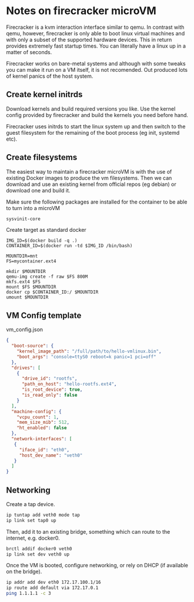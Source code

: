 ---
---

# Notes on firecracker microVM
Firecracker is a kvm interaction interface similar to qemu. In contrast with
qemu, however, firecracker is only able to boot linux virtual machines and with
only a subset of the supported hardware devices. This in return provides
extremely fast startup times. You can literally have a linux up in a matter of
seconds.

Firecracker works on bare-metal systems and although with some tweaks you can
make it run on a VM itself, it is not recomended. Out produced lots of kernel
panics of the host system.


## Create kernel initrds
Download kernels and build required versions you like. Use the kernel config
provided by firecracker and build the kernels you need before hand.

Firecracker uses initrds to start the linux system up and then switch to the
guest filesystem for the remaining of the boot process (eg init, systemd etc).

## Create filesystems
The easiest way to maintain a firecracker microVM is with the use of existing
Docker images to produce the vm filesystems. Then we can download and use an
existing kernel from official repos (eg debian) or download one and build it.

Make sure the following packages are installed for the container to be able to
turn into a microVM

```sh
sysvinit-core
```

Create target as standard docker

```
IMG_ID=$(docker build -q .)
CONTAINER_ID=$(docker run -td $IMG_ID /bin/bash)

MOUNTDIR=mnt
FS=mycontainer.ext4

mkdir $MOUNTDIR
qemu-img create -f raw $FS 800M
mkfs.ext4 $FS
mount $FS $MOUNTDIR
docker cp $CONTAINER_ID:/ $MOUNTDIR
umount $MOUNTDIR
```

## VM Config template
vm_config.json
```json
{
  "boot-source": {
    "kernel_image_path": "/full/path/to/hello-vmlinux.bin",
    "boot_args": "console=ttyS0 reboot=k panic=1 pci=off"
  },
  "drives": [
    {
      "drive_id": "rootfs",
      "path_on_host": "hello-rootfs.ext4",
      "is_root_device": true,
      "is_read_only": false
    }
  ],
  "machine-config": {
    "vcpu_count": 1,
    "mem_size_mib": 512,
    "ht_enabled": false
  },
  "network-interfaces": [
   {
     "iface_id": "eth0",
     "host_dev_name": "veth0"
   }
  ]
}
```

## Networking
Create a tap device.

```sh
ip tuntap add veth0 mode tap
ip link set tap0 up
```

Then, add it to an existing bridge, something which can route to the internet, e.g. docker0.
```sh
brctl addif docker0 veth0
ip link set dev veth0 up
```
Once the VM is booted, configure networking, or rely on DHCP (if available on the bridge).

```sh
ip addr add dev eth0 172.17.100.1/16
ip route add default via 172.17.0.1
ping 1.1.1.1 -c 3
```

